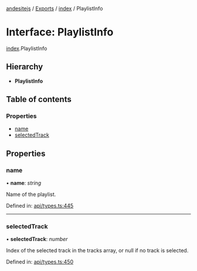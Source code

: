 [andesitejs](../README.md) / [Exports](../modules.md) / [index](../modules/index.md) / PlaylistInfo

# Interface: PlaylistInfo

[index](../modules/index.md).PlaylistInfo

## Hierarchy

* **PlaylistInfo**

## Table of contents

### Properties

- [name](index.playlistinfo.md#name)
- [selectedTrack](index.playlistinfo.md#selectedtrack)

## Properties

### name

• **name**: *string*

Name of the playlist.

Defined in: [api/types.ts:445](https://github.com/Lavaclient/andesite/blob/7241e28/src/api/types.ts#L445)

___

### selectedTrack

• **selectedTrack**: *number*

Index of the selected track in the tracks array, or null if no track is selected.

Defined in: [api/types.ts:450](https://github.com/Lavaclient/andesite/blob/7241e28/src/api/types.ts#L450)
